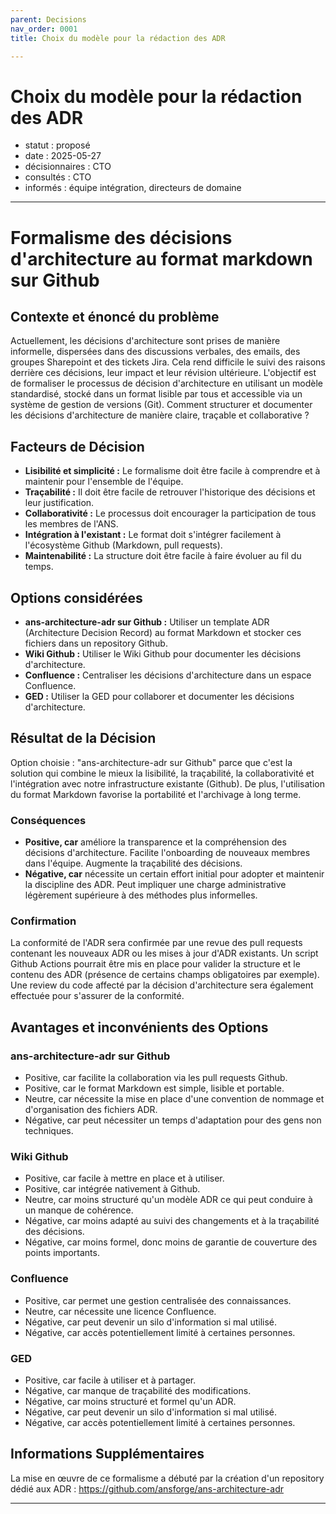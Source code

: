 ```yaml
---
parent: Decisions
nav_order: 0001
title: Choix du modèle pour la rédaction des ADR

---
```


# Choix du modèle pour la rédaction des ADR

* statut : proposé
* date : 2025-05-27
* décisionnaires : CTO
* consultés : CTO
* informés : équipe intégration, directeurs de domaine

---

# Formalisme des décisions d'architecture au format markdown sur Github

## Contexte et énoncé du problème

Actuellement, les décisions d'architecture sont prises de manière informelle, dispersées dans des discussions verbales, des emails, des groupes Sharepoint et des tickets Jira. Cela rend difficile le suivi des raisons derrière ces décisions, leur impact et leur révision ultérieure. L'objectif est de formaliser le processus de décision d'architecture en utilisant un modèle standardisé, stocké dans un format lisible par tous et accessible via un système de gestion de versions (Git).  Comment structurer et documenter les décisions d'architecture de manière claire, traçable et collaborative ?  

## Facteurs de Décision

* **Lisibilité et simplicité :** Le formalisme doit être facile à comprendre et à maintenir pour l'ensemble de l'équipe.
* **Traçabilité :** Il doit être facile de retrouver l'historique des décisions et leur justification.
* **Collaborativité :** Le processus doit encourager la participation de tous les membres de l'ANS.
* **Intégration à l'existant :** Le format doit s'intégrer facilement à l'écosystème Github (Markdown, pull requests).
* **Maintenabilité :** La structure doit être facile à faire évoluer au fil du temps.

## Options considérées

* **ans-architecture-adr sur Github :** Utiliser un template ADR (Architecture Decision Record) au format Markdown et stocker ces fichiers dans un repository Github.
* **Wiki Github :** Utiliser le Wiki Github pour documenter les décisions d'architecture.
* **Confluence :** Centraliser les décisions d'architecture dans un espace Confluence.
* **GED :** Utiliser la GED pour collaborer et documenter les décisions d'architecture.

## Résultat de la Décision

Option choisie : "ans-architecture-adr sur Github" parce que c'est la solution qui combine le mieux la lisibilité, la traçabilité, la collaborativité et l'intégration avec notre infrastructure existante (Github). De plus, l'utilisation du format Markdown favorise la portabilité et l'archivage à long terme.


### Conséquences
* **Positive, car** améliore la transparence et la compréhension des décisions d'architecture. Facilite l'onboarding de nouveaux membres dans l'équipe.  Augmente la traçabilité des décisions.
* **Négative, car** nécessite un certain effort initial pour adopter et maintenir la discipline des ADR. Peut impliquer une charge administrative légèrement supérieure à des méthodes plus informelles.

<!-- Cet élément est optionnel. Vous pouvez le supprimer si vous le souhaitez. -->
### Confirmation

La conformité de l'ADR sera confirmée par une revue des pull requests contenant les nouveaux ADR ou les mises à jour d'ADR existants. Un script Github Actions pourrait être mis en place pour valider la structure et le contenu des ADR (présence de certains champs obligatoires par exemple).  Une review du code affecté par la décision d'architecture sera également effectuée pour s'assurer de la conformité.

<!-- Cet élément est optionnel. Vous pouvez le supprimer si vous le souhaitez. -->
## Avantages et inconvénients des Options

### ans-architecture-adr sur Github

* Positive, car facilite la collaboration via les pull requests Github.
* Positive, car le format Markdown est simple, lisible et portable.
* Neutre, car nécessite la mise en place d'une convention de nommage et d'organisation des fichiers ADR.
* Négative, car peut nécessiter un temps d'adaptation pour des gens non techniques.

### Wiki Github

* Positive, car facile à mettre en place et à utiliser.
* Positive, car intégrée nativement à Github.
* Neutre, car moins structuré qu'un modèle ADR ce qui peut conduire à un manque de cohérence.
* Négative, car moins adapté au suivi des changements et à la traçabilité des décisions.
* Négative, car moins formel, donc moins de garantie de couverture des points importants.

### Confluence

* Positive, car permet une gestion centralisée des connaissances.
* Neutre, car nécessite une licence Confluence.
* Négative, car peut devenir un silo d'information si mal utilisé.
* Négative, car accès potentiellement limité à certaines personnes.

### GED 

* Positive, car facile à utiliser et à partager.
* Négative, car manque de traçabilité des modifications.
* Négative, car moins structuré et formel qu'un ADR.
* Négative, car peut devenir un silo d'information si mal utilisé.
* Négative, car accès potentiellement limité à certaines personnes.

<!-- Cet élément est optionnel. Vous pouvez le supprimer si vous le souhaitez. -->
## Informations Supplémentaires

La mise en œuvre de ce formalisme a débuté par la création d'un repository dédié aux ADR : https://github.com/ansforge/ans-architecture-adr

---